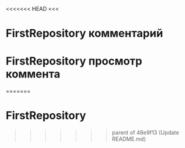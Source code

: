 <<<<<<< HEAD
<<<
# FirstRepository комментарий
# FirstRepository просмотр коммента
>
=======
# FirstRepository
>>>>>>> parent of 48e9f13 (Update README.md)
